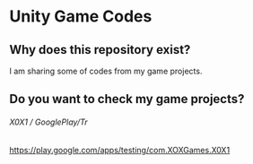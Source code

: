 # Unity Game Codes
## Why does this repository exist?
I am sharing some of codes from my game projects.
## Do you want to check my game projects?
###### X0X1 / GooglePlay/Tr
https://play.google.com/apps/testing/com.XOXGames.X0X1

